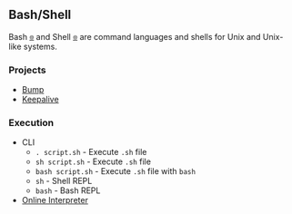 ## Bash/Shell

Bash <sub><sup>[🌐](https://en.wikipedia.org/wiki/Bash_(Unix_shell) 'Wikipedia')</sup></sub> and Shell <sub><sup>[🌐](https://en.wikipedia.org/wiki/Unix_shell 'Wikipedia')</sup></sub> are command languages and shells for Unix and Unix-like systems.

### Projects

- [Bump](bump/)
- [Keepalive](keepalive/)

### Execution

- CLI
  - `. script.sh` - Execute `.sh` file
  - `sh script.sh` - Execute `.sh` file
  - `bash script.sh` - Execute `.sh` file with `bash`
  - `sh` - Shell REPL
  - `bash` - Bash REPL
- [Online Interpreter](https://www.jdoodle.com/test-bash-shell-script-online/)
